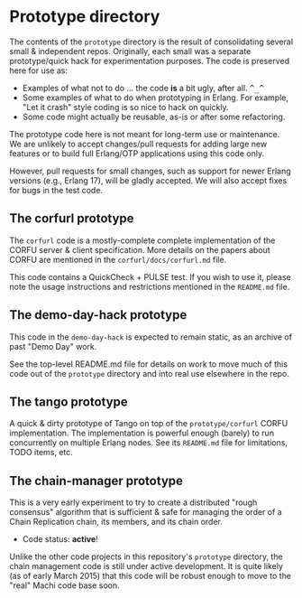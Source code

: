 # Prototype directory

The contents of the `prototype` directory is the result of
consolidating several small & independent repos.  Originally, each
small was a separate prototype/quick hack for experimentation
purposes.  The code is preserved here for use as:

* Examples of what not to do ... the code **is** a bit ugly, after
  all.  <tt>^_^</tt>
* Some examples of what to do when prototyping in Erlang.  For
  example, "Let it crash" style coding is so nice to hack on quickly.
* Some code might actually be reusable, as-is or after some
  refactoring.

The prototype code here is not meant for long-term use or
maintenance.  We are unlikely to accept changes/pull requests for adding
large new features or to build full Erlang/OTP applications using this
code only.

However, pull requests for small changes, such as support for
newer Erlang versions (e.g., Erlang 17), will be gladly accepted.
We will also accept fixes for bugs in the test code.

## The corfurl prototype

The `corfurl` code is a mostly-complete complete implementation of the
CORFU server & client specification.  More details on the papers about
CORFU are mentioned in the `corfurl/docs/corfurl.md` file.

This code contains a QuickCheck + PULSE test.  If you wish to use it,
please note the usage instructions and restrictions mentioned in the
`README.md` file.

## The demo-day-hack prototype

This code in the `demo-day-hack` is expected to remain static,
as an archive of past "Demo Day" work.

See the top-level README.md file for details on work to move
much of this code out of the `prototype` directory and into real
use elsewhere in the repo.

## The tango prototype

A quick & dirty prototype of Tango on top of the `prototype/corfurl`
CORFU implementation.  The implementation is powerful enough (barely)
to run concurrently on multiple Erlang nodes.  See its `README.md`
file for limitations, TODO items, etc.

## The chain-manager prototype

This is a very early experiment to try to create a distributed "rough
consensus" algorithm that is sufficient & safe for managing the order
of a Chain Replication chain, its members, and its chain order.

* Code status: **active**!

Unlike the other code projects in this repository's `prototype`
directory, the chain management code is still under active
development.  It is quite likely (as of early March 2015) that this
code will be robust enough to move to the "real" Machi code base soon.


